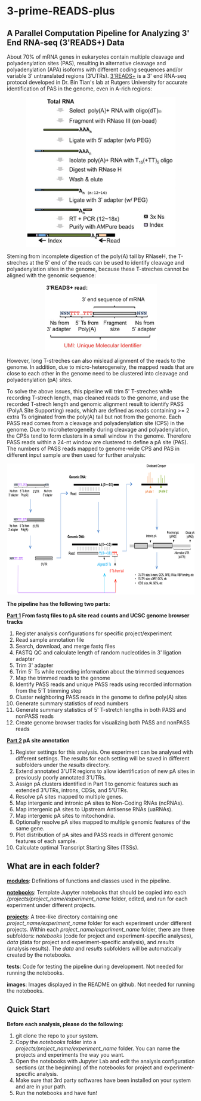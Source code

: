# 3-prime-READS-plus
## A Parallel Computation Pipeline for Analyzing 3' End RNA-seq (3'READS+) Data 

About 70% of mRNA genes in eukaryotes contain multiple cleavage and polyadenylation sites (PAS), resulting in alternative cleavage and polyadenylation (APA) isoforms with different coding sequences and/or variable 3′ untranslated regions (3′UTRs). [3'READS+](https://www.ncbi.nlm.nih.gov/pmc/articles/PMC5029459/) is a 3' end RNA-seq protocol developed in Dr. Bin Tian's lab at Rutgers University for accurate identification of PAS in the genome, even in A-rich regions:

<p align="center">
  <img src="images/flowchart.jpg" width="400" height="400">
</p>

Steming from incomplete digestion of the poly(A) tail by RNaseH, the T-streches at the 5' end of the reads can be used to identify cleavage and polyadenylation sites in the genome, because these T-streches cannot be aligned with the genomic sequence:

<p align="center">
  <img src="images/read.jpg" width="300" height="180" class="center">
</p>

However, long T-streches can also mislead alignment of the reads to the genome. In addition, due to micro-heterogeneity, the mapped reads that are close to each other in the genome need to be clustered into cleavage and polyadenylation (pA) sites.

To solve the above issues, this pipeline will trim 5' T-streches while recording T-strech length, map cleaned reads to the genome, and use the recorded T-strech length and genomic alignment result to identify PASS (PolyA Site Supporting) reads, which are defined as reads containing >= 2 extra Ts originated from the poly(A) tail but not from the genome. Each PASS read comes from a cleavage and polyadenylation site (CPS) in the genome. Due to microheterogeneity during cleavage and polyadenylation, the CPSs tend to form clusters in a small window in the genome. Therefore PASS reads within a 24-nt window are clustered to define a pA site (PAS). The numbers of PASS reads mapped to genome-wide CPS and PAS in different input sample are then used for further analysis: 

<p align="center">
  <img src="images/pipeline.png" width="850" height="350" class="center">
</p>


**The pipeline has the following two parts:**

**[Part 1](https://github.com/DinghaiZ/3-prime-READS-plus/blob/master/projects/project_1/experiment_1/notebooks/Part-1.ipnb) From fastq files to pA site read counts and UCSC genome browser tracks** 
1. Register analysis configurations for specific project/experiment
2. Read sample annotation file
3. Search, download, and merge fastq files 
4. FASTQ QC and calculate length of random nucleotides in 3' ligation adapter
5. Trim 3' adapter
6. Trim 5' Ts while recording information about the trimmed sequences 
7. Map the trimmed reads to the genome 
8. Identify PASS reads and unique PASS reads using recorded information from the 5'T trimming step 
9. Cluster neighboring PASS reads in the genome to define poly(A) sites 
10. Generate summary statistics of read numbers 
11. Generate summary statistics of 5' T-stretch lengths in both PASS and nonPASS reads 
12. Create genome browser tracks for visualizing both PASS and nonPASS reads 

**[Part 2](https://github.com/DinghaiZ/3-prime-READS-plus/blob/master/projects/project_1/experiment_1/notebooks/Part-2.ipnb) pA site annotation** 
1. Register settings for this analysis. One experiment can be analysed with different settings. The results for each setting will be saved in different subfolders under the *results* directory. 
2. Extend annotated 3'UTR regions to allow identification of new pA sites in previously poorly annotated 3'UTRs. 
3. Assign pA clusters identified in Part 1 to genomic features such as extended 3'UTRs, introns, CDSs, and 5'UTRs.
4. Resolve pA sites mapped to multiple genes.
5. Map intergenic and intronic pA sites to Non-Coding RNAs (ncRNAs).
6. Map intergenic pA sites to Upstream Antisense RNAs (uaRNAs).
7. Map intergenic pA sites to mitochondria.
8. Optionally resolve pA sites mapped to multiple genomic features of the same gene.
9. Plot distribution of pA sites and PASS reads in different genomic features of each sample.
10. Calculate optimal Transcript Starting Sites (TSSs).


## What are in each folder?

**[modules](https://github.com/DinghaiZ/3-prime-READS-plus/tree/master/modules)**: Definitions of functions and classes used in the pipeline.

**[notebooks](https://github.com/DinghaiZ/3-prime-READS-plus/tree/master/notebooks)**: Template Jupyter notebooks that should be copied into each */projects/project_name/experiment_name* folder, edited, and run for each experiment under different projects.

**[projects](https://github.com/DinghaiZ/3-prime-READS-plus/tree/master/projects)**: A tree-like directory containing one *project_name/experiment_name* folder for each experiment under different projects. Within each *project_name/experiment_name* folder, there are three subfolders: *notebooks* (code for project and experiment-specific analyses), *data* (data for project and experiment-specific analysis), and *results* (analysis results). The *data* and *results* subfolders will be automatically created by the notebooks. 

**tests**: Code for testing the pipeline during development. Not needed for running the notebooks.

**images**: Images displayed in the README on github. Not needed for running the notebooks.



## Quick Start

**Before each analysis, please do the following:**
1. git clone the repo to your system.
2. Copy the *notebooks* folder into a *projects/project_name/experiment_name* folder. You can name the projects and experiments the way you want.
3. Open the notebooks with Jupyter Lab and edit the analysis configuration sections (at the beginning) of the notebooks for project and experiment-specific analysis.
4. Make sure that 3rd party softwares have been installed on your system and are in your path.
5. Run the notebooks and have fun!



